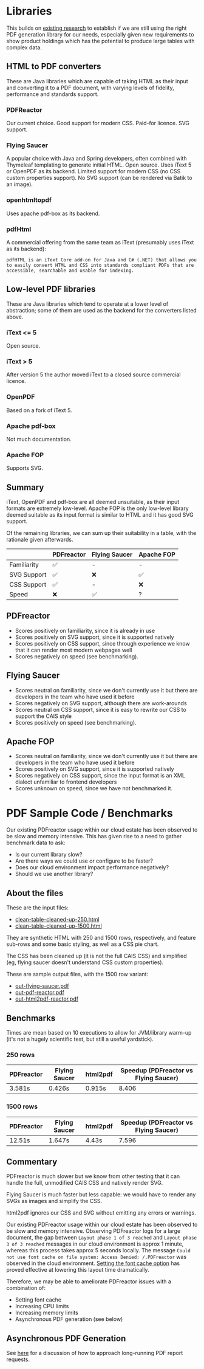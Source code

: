 # Libraries

This builds on [existing research](https://caisgroup.atlassian.net/wiki/spaces/StructuredSolutions/pages/4183490614/PDF+Generation) to establish if we are still using the right PDF generation library for our needs, especially given new requirements to show product holdings which has the potential to produce large tables with complex data.

## HTML to PDF converters

These are Java libraries which are capable of taking HTML as their input and converting it to a PDF document, with varying levels of fidelity, performance and standards support.

### PDFReactor

Our current choice. Good support for modern CSS. Paid-for licence. SVG support.

### Flying Saucer

A popular choice with Java and Spring developers, often combined with Thymeleaf templating to generate initial HTML. Open source. Uses iText 5 or OpenPDF as its backend. Limited support for modern CSS (no CSS custom properties support). No SVG support (can be rendered via Batik to an image).

### openhtmltopdf

Uses apache pdf-box as its backend.

### pdfHtml

A commercial offering from the same team as iText (presumably uses iText as its backend):

`pdfHTML is an iText Core add-on for Java and C# (.NET) that allows you to easily convert HTML and CSS into standards compliant PDFs that are accessible, searchable and usable for indexing.
`

## Low-level PDF libraries

These are Java libraries which tend to operate at a lower level of abstraction; some of them are used as the backend for the converters listed above.

### iText <= 5

Open source.

### iText > 5

After version 5 the author moved iText to a closed source commercial licence.

### OpenPDF

Based on a fork of iText 5.

### Apache pdf-box

Not much documentation.

### Apache FOP

Supports SVG.

## Summary

iText, OpenPDF and pdf-box are all deemed unsuitable, as their input formats are extremely low-level. Apache FOP is the only low-level library deemed suitable as its input format is similar to HTML and it has good SVG support.

Of the remaining libraries, we can sum up their suitability in a table, with the rationale given afterwards.

|             | PDFreactor | Flying Saucer | Apache FOP |
|-------------|------------|---------------|------------|
| Familiarity  | ✅          | -             | -          |
| SVG Support | ✅          | ❌             | ✅          |          
| CSS Support | ✅          | -             | ❌          |
| Speed       | ❌          | ✅             | ?          |

## PDFreactor
- Scores positively on familiarity, since it is already in use
- Scores positively on SVG support, since it is supported natively
- Scores positively on CSS support, since through experience we know that it can render most modern webpages well
- Scores negatively on speed (see benchmarking).
## Flying Saucer
- Scores neutral on familiarity, since we don't currently use it but there are developers in the team who have used it before
- Scores negatively on SVG support, although there are work-arounds
- Scores neutral on CSS support, since it is easy to rewrite our CSS to support the CAIS style
- Scores positively on speed (see benchmarking).

## Apache FOP
- Scores neutral on familiarity, since we don't currently use it but there are developers in the team who have used it before
- Scores positively on SVG support, since it is supported natively
- Scores negatively on CSS support, since the input format is an XML dialect unfamiliar to frontend developers
- Scores unknown on speed, since we have not benchmarked it.

# PDF Sample Code / Benchmarks

Our existing PDFreactor usage within our cloud estate has been observed to be slow and memory intensive. This has given rise to a need to gather benchmark data to ask:

- Is our current library slow?
- Are there ways we could use or configure to be faster?
- Does our cloud environment impact performance negatively?
- Should we use another library?

## About the files

These are the input files:

- [clean-table-cleaned-up-250.html](resources/clean-table-cleaned-up-250.html)
- [clean-table-cleaned-up-1500.html](resources/clean-table-cleaned-up-1500.html)

They are synthetic HTML with 250 and 1500 rows, respectively, and feature sub-rows and some basic styling, as well as a CSS pie chart.

The CSS has been cleaned up (it is not the full CAIS CSS) and simplified (eg, flying saucer doesn't understand CSS custom properties).

These are sample output files, with the 1500 row variant:

- [out-flying-saucer.pdf](test-flying-saucer/out-flying-saucer.pdf)
- [out-pdf-reactor.pdf](test-pdfreactor/out-pdf-reactor.pdf)
- [out-html2pdf-reactor.pdf](test-html2pdf/out-html2pdf.pdf)

## Benchmarks

Times are mean based on 10 executions to allow for JVM/library warm-up (it's not a hugely scientific test, but still a useful yardstick).

### 250 rows

| PDFreactor | Flying Saucer | html2pdf | Speedup (PDFreactor vs Flying Saucer) |
|------------|---------------|----------|---------|
| 3.581s     | 0.426s        | 0.915s   | 8.406   |

### 1500 rows

| PDFreactor | Flying Saucer | html2pdf | Speedup (PDFreactor vs Flying Saucer) |
|------------|---------------|----------|---------|
| 12.51s     | 1.647s        | 4.43s    | 7.596   |

## Commentary

PDFreactor is much slower but we know from other testing that it can handle the full, unmodified CAIS CSS and natively render SVG.

Flying Saucer is much faster but less capable: we would have to render any SVGs as images and simplify the CSS.

html2pdf ignores our CSS and SVG without emitting any errors or warnings.

Our existing PDFreactor usage within our cloud estate has been observed to be slow and memory intensive. Observing PDFreactor logs for a large document, the gap between `Layout phase 1 of 3 reached` and `Layout phase 3 of 3 reached` messages in our cloud environment is approx 1 minute, whereas this process takes approx 5 seconds locally. The message `Could not use font cache on file system: Access Denied: /.PDFreactor` was observed in the cloud environment. [Setting the font cache option](https://github.com/cais-group/structured-products/pull/307/files) has proved effective at lowering this layout time dramatically.

Therefore, we may be able to ameliorate PDFreactor issues with a combination of:
- Setting font cache
- Increasing CPU limits
- Increasing memory limits
- Asynchronous PDF generation (see below)

## Asynchronous PDF Generation

See [here](doc/async-use-cases.md) for a discussion of how to approach long-running PDF report requests.
